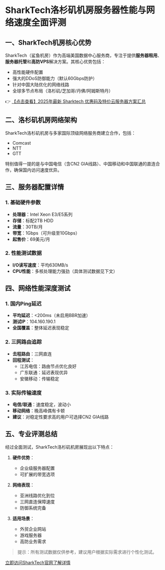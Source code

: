 # SharkTech洛杉矶机房服务器性能与网络速度全面评测

## 一、SharkTech机房核心优势

SharkTech（鲨鱼机房）作为高端美国数据中心服务商，专注于提供**服务器租用**、**服务器托管**和**高防VPS**解决方案。其核心优势包括：

- 高性能硬件配置
- 强大的DDoS防御能力（默认60Gbps防护）
- 针对中国大陆优化的网络线路
- 全球多节点布局（洛杉矶/芝加哥/丹佛/阿姆斯特丹）

👉 [【点击查看】2025年最新 Sharktech 优惠码及特价云服务器方案汇总](https://bit.ly/Sharktech)

## 二、洛杉矶机房网络架构

SharkTech洛杉矶机房与多家国际顶级网络服务商建立合作，包括：
- Comcast
- NTT
- GTT

特别值得一提的是与中国电信（含CN2 GIA线路）、中国移动和中国联通的直连合作，确保国内访问速度优异。

## 三、服务器配置详情

### 1. 基础硬件参数
- **处理器**：Intel Xeon E3/E5系列
- **存储**：标配2TB HDD
- **流量**：30TB/月
- **带宽**：1Gbps（可升级至10Gbps）
- **起售价**：69美元/月

### 2. 性能测试数据
- **I/O读写速度**：平均630MB/s
- **CPU性能**：多核处理能力强劲（具体测试数据见下文）

## 四、网络性能深度测试

### 1. 国内Ping延迟
- **平均延迟**：<200ms（未启用BBR加速）
- **测试IP**：104.160.190.1
- **全国覆盖**：整体延迟表现稳定

### 2. 三网路由追踪
- **去程路由**：三网直连
- **回程测试**：
  - 江苏电信：路由节点优化良好
  - 广东联通：延迟表现优异
  - 安徽移动：传输稳定

### 3. 实际传输速度
- **电信/联通**：速度稳定，波动小
- **移动网络**：晚高峰偶有卡顿
- **建议**：对稳定性要求高的用户可选择CN2 GIA线路

## 五、专业评测总结

经过全面测试，SharkTech洛杉矶机房展现出以下特点：

1. **硬件优势**：
   - 企业级服务器配置
   - 可扩展的带宽选项

2. **网络表现**：
   - 亚洲线路优化到位
   - 三网直连保障速度
   - 防御系统完备

3. **适用场景**：
   - 外贸企业网站
   - 游戏服务器
   - 高防业务需求

> 提示：所有测试数据仅供参考，建议用户根据实际需求进行个性化测试。

[立即访问SharkTech官网了解详情](https://bit.ly/Sharktech)